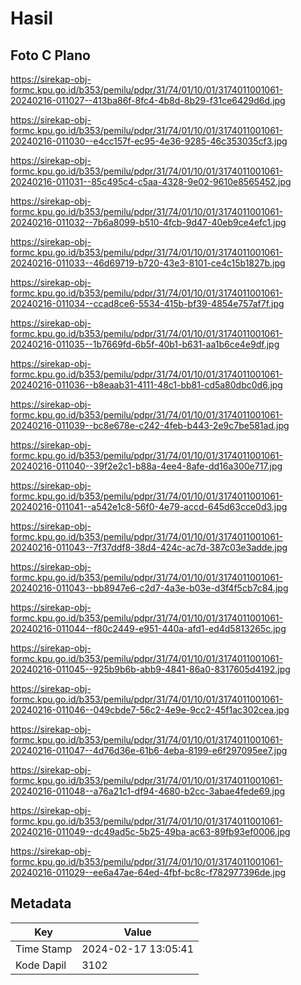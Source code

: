 # Hasil

## Foto C Plano

https://sirekap-obj-formc.kpu.go.id/b353/pemilu/pdpr/31/74/01/10/01/3174011001061-20240216-011027--413ba86f-8fc4-4b8d-8b29-f31ce6429d6d.jpg

https://sirekap-obj-formc.kpu.go.id/b353/pemilu/pdpr/31/74/01/10/01/3174011001061-20240216-011030--e4cc157f-ec95-4e36-9285-46c353035cf3.jpg

https://sirekap-obj-formc.kpu.go.id/b353/pemilu/pdpr/31/74/01/10/01/3174011001061-20240216-011031--85c495c4-c5aa-4328-9e02-9610e8565452.jpg

https://sirekap-obj-formc.kpu.go.id/b353/pemilu/pdpr/31/74/01/10/01/3174011001061-20240216-011032--7b6a8099-b510-4fcb-9d47-40eb9ce4efc1.jpg

https://sirekap-obj-formc.kpu.go.id/b353/pemilu/pdpr/31/74/01/10/01/3174011001061-20240216-011033--46d69719-b720-43e3-8101-ce4c15b1827b.jpg

https://sirekap-obj-formc.kpu.go.id/b353/pemilu/pdpr/31/74/01/10/01/3174011001061-20240216-011034--ccad8ce6-5534-415b-bf39-4854e757af7f.jpg

https://sirekap-obj-formc.kpu.go.id/b353/pemilu/pdpr/31/74/01/10/01/3174011001061-20240216-011035--1b7669fd-6b5f-40b1-b631-aa1b6ce4e9df.jpg

https://sirekap-obj-formc.kpu.go.id/b353/pemilu/pdpr/31/74/01/10/01/3174011001061-20240216-011036--b8eaab31-4111-48c1-bb81-cd5a80dbc0d6.jpg

https://sirekap-obj-formc.kpu.go.id/b353/pemilu/pdpr/31/74/01/10/01/3174011001061-20240216-011039--bc8e678e-c242-4feb-b443-2e9c7be581ad.jpg

https://sirekap-obj-formc.kpu.go.id/b353/pemilu/pdpr/31/74/01/10/01/3174011001061-20240216-011040--39f2e2c1-b88a-4ee4-8afe-dd16a300e717.jpg

https://sirekap-obj-formc.kpu.go.id/b353/pemilu/pdpr/31/74/01/10/01/3174011001061-20240216-011041--a542e1c8-56f0-4e79-accd-645d63cce0d3.jpg

https://sirekap-obj-formc.kpu.go.id/b353/pemilu/pdpr/31/74/01/10/01/3174011001061-20240216-011043--7f37ddf8-38d4-424c-ac7d-387c03e3adde.jpg

https://sirekap-obj-formc.kpu.go.id/b353/pemilu/pdpr/31/74/01/10/01/3174011001061-20240216-011043--bb8947e6-c2d7-4a3e-b03e-d3f4f5cb7c84.jpg

https://sirekap-obj-formc.kpu.go.id/b353/pemilu/pdpr/31/74/01/10/01/3174011001061-20240216-011044--f80c2449-e951-440a-afd1-ed4d5813265c.jpg

https://sirekap-obj-formc.kpu.go.id/b353/pemilu/pdpr/31/74/01/10/01/3174011001061-20240216-011045--925b9b6b-abb9-4841-86a0-8317605d4192.jpg

https://sirekap-obj-formc.kpu.go.id/b353/pemilu/pdpr/31/74/01/10/01/3174011001061-20240216-011046--049cbde7-56c2-4e9e-9cc2-45f1ac302cea.jpg

https://sirekap-obj-formc.kpu.go.id/b353/pemilu/pdpr/31/74/01/10/01/3174011001061-20240216-011047--4d76d36e-61b6-4eba-8199-e6f297095ee7.jpg

https://sirekap-obj-formc.kpu.go.id/b353/pemilu/pdpr/31/74/01/10/01/3174011001061-20240216-011048--a76a21c1-df94-4680-b2cc-3abae4fede69.jpg

https://sirekap-obj-formc.kpu.go.id/b353/pemilu/pdpr/31/74/01/10/01/3174011001061-20240216-011049--dc49ad5c-5b25-49ba-ac63-89fb93ef0006.jpg

https://sirekap-obj-formc.kpu.go.id/b353/pemilu/pdpr/31/74/01/10/01/3174011001061-20240216-011029--ee6a47ae-64ed-4fbf-bc8c-f782977396de.jpg


## Metadata

| Key        | Value               |
| ---------- | ------------------- |
| Time Stamp | 2024-02-17 13:05:41 |
| Kode Dapil | 3102                |



